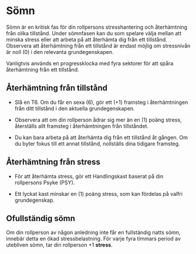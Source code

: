 # Sömn

Sömn är en kritisk fas för din rollpersons stresshantering och återhämtning från olika tillstånd. Under sömnfasen kan du som spelare välja mellan att minska stress eller att arbeta på att återhämta dig från ett tillstånd. Observera att återhämtning från ett tillstånd är endast möjlig om stressnivån är noll (0) i den relevanta grundegenskapen.

Vanligtvis används en progressklocka med fyra sektorer för att spåra återhämtning från ett tillstånd.

## Återhämtning från tillstånd

- Slå en T6. Om du får en sexa (6), gör ett (+1) framsteg i återhämtningen från ditt tillstånd i den aktuella grundegenskapen.

- Observera att om din rollperson ådrar sig mer än en (1) poäng stress, återställs allt framsteg i återhämtningen från tillståndet. 

- Du kan bara arbeta på att återhämta dig från ett tillstånd åt gången. Om du byter fokus till ett annat tillstånd, nollställs dina tidigare framsteg.

## Återhämtning från stress

- För att återhämta stress, gör ett Handlingskast baserat på din rollpersons Psyke (PSY).

- Ett lyckat kast minskar en (1) poäng stress, som kan fördelas på valfri grundegenskap.

## Ofullständig sömn

Om din rollperson av någon anledning inte får en fullständig natts sömn, innebär detta en ökad stressbelastning. För varje fyra timmars period av utebliven sömn, tar din rollperson +1 **stress**.


